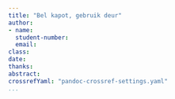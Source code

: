 ```yaml
---
title: "Bel kapot, gebruik deur"
author: 
- name:
  student-number: 
  email: 
class:
date:
thanks:
abstract: 
crossrefYaml: "pandoc-crossref-settings.yaml"
...
```




